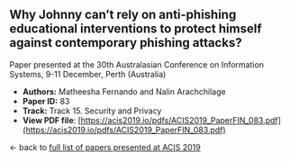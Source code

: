 ## Why Johnny can’t rely on anti-phishing educational interventions to protect himself against contemporary phishing attacks?

Paper presented at the 30th Australasian Conference on Information Systems, 9-11 December, Perth (Australia)
- **Authors:** Matheesha Fernando and Nalin Arachchilage
- **Paper ID:** 83
- **Track:** Track 15. Security and Privacy
- **View PDF file**: [https://acis2019.io/pdfs/ACIS2019_PaperFIN_083.pdf](https://acis2019.io/pdfs/ACIS2019_PaperFIN_083.pdf)

&larr; back to [full list of papers presented at ACIS 2019](https://acis2019.io/)